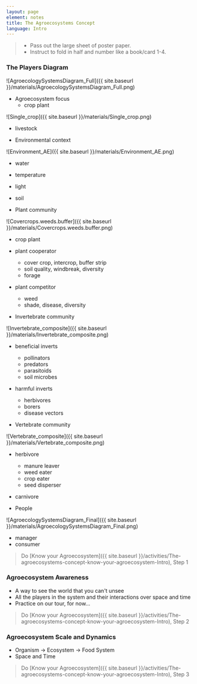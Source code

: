 ```yaml
---
layout: page
element: notes
title: The Agroecosystems Concept
language: Intro
---
```


> - Pass out the large sheet of poster paper. 
> - Instruct to fold in half and number like a book/card 1-4.

### The Players Diagram

![AgroecologySystemsDiagram_Full]({{ site.baseurl }}/materials/AgroecologySystemsDiagram_Full.png)

- Agroecosystem focus
   - crop plant

![Single_crop]({{ site.baseurl }}/materials/Single_crop.png)

   - livestock

- Environmental context

![Environment_AE]({{ site.baseurl }}/materials/Environment_AE.png)

   - water
   - temperature
   - light
   - soil

- Plant community 

![Covercrops.weeds.buffer]({{ site.baseurl }}/materials/Covercrops.weeds.buffer.png)

   - crop plant
   - plant cooperator
      - cover crop, intercrop, buffer strip
      - soil quality, windbreak, diversity
      - forage
   - plant competitor 
      - weed
      - shade, disease, diversity

- Invertebrate community

![Invertebrate_composite]({{ site.baseurl }}/materials/Invertebrate_composite.png)

   - beneficial inverts
      - pollinators
      - predators
      - parasitoids
      - soil microbes
   - harmful inverts
      - herbivores
      - borers
      - disease vectors

- Vertebrate community

![Vertebrate_composite]({{ site.baseurl }}/materials/Vertebrate_composite.png)

   - herbivore
      - manure leaver
      - weed eater
      - crop eater
      - seed disperser
   - carnivore

- People

![AgroecologySystemsDiagram_Final]({{ site.baseurl }}/materials/AgroecologySystemsDiagram_Final.png)

   - manager
   - consumer


> Do [Know your Agroecosystem]({{ site.baseurl }}/activities/The-agroecosystems-concept-know-your-agroecosystem-Intro), Step 1

### Agroecosystem Awareness

- A way to see the world that you can't unsee
- All the players in the system and their interactions over space and time
- Practice on our tour, for now...

> Do [Know your Agroecosystem]({{ site.baseurl }}/activities/The-agroecosystems-concept-know-your-agroecosystem-Intro), Step 2

### Agroecosystem Scale and Dynamics

- Organism -> Ecosystem -> Food System
- Space and Time

> Do [Know your Agroecosystem]({{ site.baseurl }}/activities/The-agroecosystems-concept-know-your-agroecosystem-Intro), Step 3

 